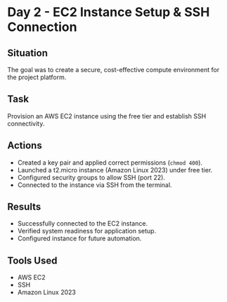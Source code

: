 # Day 2 - EC2 Instance Setup & SSH Connection

## Situation
The goal was to create a secure, cost-effective compute environment for the project platform.

## Task
Provision an AWS EC2 instance using the free tier and establish SSH connectivity.

## Actions
- Created a key pair and applied correct permissions (`chmod 400`).
- Launched a t2.micro instance (Amazon Linux 2023) under free tier.
- Configured security groups to allow SSH (port 22).
- Connected to the instance via SSH from the terminal.

## Results
- Successfully connected to the EC2 instance.
- Verified system readiness for application setup.
- Configured instance for future automation.

## Tools Used
- AWS EC2
- SSH
- Amazon Linux 2023
